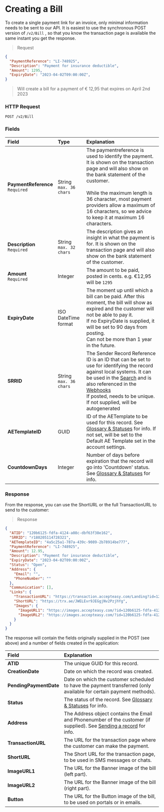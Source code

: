 # Creating a Bill

To create a single payment link for an invoice, only minimal information needs to be sent to our API. It is easiest to use the synchronous POST version of `/v2/Bill` , so that you know the transaction page is available the same instant you get the response.

> Request
```json
{
  "PaymentReference": "LI-748925",
  "Description": "Payment for insurance deductible",
  "Amount": 1295,
  "ExpiryDate": "2023-04-02T09:00:00Z",
}
```
> Will create a bill for a payment of &euro; 12,95 that expires on April 2nd 2023
### HTTP Request

`POST /v2/Bill`

### Fields

| Field                                      | Type                                | Explanation                                                                                                                                                                                                                                                                                                         |
|:-------------------------------------------|:------------------------------------|:--------------------------------------------------------------------------------------------------------------------------------------------------------------------------------------------------------------------------------------------------------------------------------------------------------------------|
| **PaymentReference** <br/> `Required`      |  String<br/>`max. 36 chars`              | The paymentreference is used to identify the payment. It is shown on the transaction page and will also show on the bank statement of the customer. <br/><br/> While the maximum length is 36 character, most payment providers allow a maximum of 16 characters, so we advice to keep it at maximum 16 characters. |
| **Description** <br/> `Required`        |  String<br/>`max. 32 chars `             | The description gives an insight in what the payment is for. It is shown on the transaction page and will also show on the bank statement of the customer.                                                                                                                                                          |
| **Amount**    <br/> `Required`                                |  Integer                            | The amount to be paid, posted in cents. e.g. &euro;12,95 will be `1295`                                                                                                                                                                                                                                             |
| **ExpiryDate**                               |  ISO DateTime format                | The moment up until which a bill can be paid. After this moment, the bill will show as expired and the customer will not be able to pay it. <br/>If no ExpiryDate is supplied, it will be set to 90 days from posting.<br/>Can not be more than 1 year in the future.                                               |
| **SRRID**                                   |  String<br/>`max. 36 chars `             | The Sender Record Reference ID is an ID that can be set to use for identifying the record against local systems. It can be used in the [Search](?document=search) and is also referenced in the [Webhooks](?document=webhooks)<br/>If posted, needs to be unique. <br/> If not supplied, will be autogenerated      |
| **AETemplateID**                             |  GUID                               | ID of the AETemplate to be used for this record. See [Glossary & Statuses](?document=glossary) for info. If not set, will be set to the Default AE Template set in the account settings.                                                                                                                            |
| **CountdownDays**                            |  Integer                            | Number of days before expiration that the record will go into 'Countdown' status. See [Glossary & Statuses](?document=glossary) for info.                                                                                                                                                              |


### Response
From the response, you can use the ShortURL or the full TransactionURL to send to the customer:

> Response
```json
{
  "ATID": "120b6125-fdfa-4124-a08c-dbf63f38e162",
  "SRRID": "r180205114728321",
  "AETemplateID": "4a5c25a1-787a-439c-9089-2b78914be777",
  "PaymentReference": "LI-748925",
  "Amount": 12.95,
  "Description": "Payment for insurance deductible",
  "ExpiryDate": "2023-04-02T09:00:00Z",
  "Status": "Open",
  "Address": {
    "Email": "",
    "PhoneNumber": ""
  },
  "Communication": [],
  "Links": {
    "TransactionURL": "https://transaction.accepteasy.com/Landing?id=120b6125-fdfa-4124-a08c-dbf63f38e162&detail=true",
    "ShortURL": "https://trx.ae/JWELEvr9JEGgjNv2PzjhYg",
    "Images": {
      "ImageURL1": "https://images.accepteasy.com/?id=120b6125-fdfa-4124-a08c-dbf63f38e162&Culture=nl-NL&part=1",
      "ImageURL2": "https://images.accepteasy.com/?id=120b6125-fdfa-4124-a08c-dbf63f38e162&Culture=nl-NL&part=2"
    }
  }
}
```

The response will contain the fields originally supplied in the POST (see above) and a number of fields created in the application:

| Field        | Explanation          |
|:-------------|:------------------|
| **ATID**           |  The unique GUID for this record.|
| **CreationDate**           |  Date on which the record was created.|
| **PendingPaymentDate** |  Date on which the customer scheduled to have the payment transferred (only available for certain payment methods).|
| **Status** |  The status of the record. See [Glossary & Statuses](?document=glossary&header=bill-status) for info.  |
| **Address**       |   The Address object contains the Email and Phonenumber of the customer (if supplied). See [Sending a record](?document=sendingMessages&header=sending-a-record) for info.   |
| **TransactionURL**           |  The URL for the transaction page where the customer can make the payment.|
| **ShortURL**           | The Short URL for the transaction page, to be used in SMS messages or chats.|
| **ImageURL1**           |  The URL for the Banner image of the bill (left part).|
| **ImageURL2**           |  The URL for the Banner image of the bill (right part).|
| **Button**           | The URL for the Button image of the bill, to be used on portals or in emails.|
